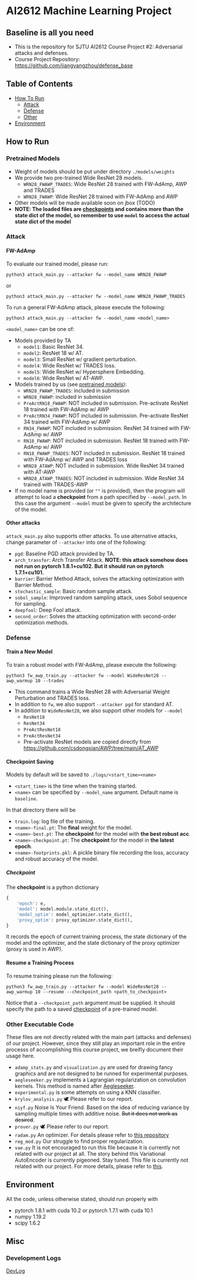 # AI2612 Machine Learning Project

## Baseline is all you need

- This is the repository for SJTU AI2612 Course Project \#2: Adversarial attacks and defenses.
- Course Project Repository: <https://github.com/jiangyangzhou/defense_base>

## Table of Contents

- [How To Run](#how-to-run)
  - [Attack](#attack)
  - [Defense](#defense)
  - [Other](#other-executable-code)
- [Environment](#environment)

## How to Run

### Pretrained Models

- Weight of models should be put under directory `./models/weights`
- We provide two pre-trained Wide ResNet 28 models.
  - `WRN28_FWAWP_TRADES`: Wide ResNet 28 trained with FW-AdAmp, AWP and TRADES
  - `WRN28_FWAWP`: Wide ResNet 28 trained with FW-AdAmp and AWP
- Other models will be made available soon on jbox (TODO)
- **NOTE: The loaded files are [checkpoints](#checkpoint) and contains more than the state dict of the model, so remember to use `model` to access the actual state dict of the model**

### Attack

#### FW-AdAmp

To evaluate our trained model, please run:

```shell
python3 attack_main.py --attacker fw --model_name WRN28_FWAWP
```

or

```shell
python3 attack_main.py --attacker fw --model_name WRN28_FWAWP_TRADES
```

To run a general FW-AdAmp attack, please execute the following:

```shell
python3 attack_main.py --attacker fw --model_name <model_name>
```

`<model_name>` can be one of:

- Models provided by TA
  - `model1`: Basic ResNet 34.
  - `model2`: ResNet 18 w/ AT.
  - `model3`: Small ResNet w/ gradient perturbation.
  - `model4`: Wide ResNet w/ TRADES loss.
  - `model5`: Wide ResNet w/ Hypersphere Embedding.
  - `model6`: Wide ResNet w/ AT-AWP.
- Models trained by us (see [pretrained models](#pretrained-models)):
  - `WRN28_FWAWP_TRADES`: included in submission
  - `WRN28_FWAWP`: included in submission
  - `PreActRN18_FWAWP`: NOT included in submission. Pre-activate ResNet 18 trained with FW-AdAmp w/ AWP
  - `PreActRN34_FWAWP`: NOT included in submission. Pre-activate ResNet 34 trained with FW-AdAmp w/ AWP
  - `RN34_FWAWP`: NOT included in submission. ResNet 34 trained with FW-AdAmp w/ AWP
  - `RN18_FWAWP`: NOT included in submission. ResNet 18 trained with FW-AdAmp w/ AWP
  - `RN18_FWAWP_TRADES`: NOT included in submission. ResNet 18 trained with FW-AdAmp w/ AWP and TRADES loss
  - `WRN28_ATAWP`: NOT included in submission. Wide ResNet 34 trained with AT-AWP
  - `WRN28_ATAWP_TRADES`: NOT included in submission. Wide ResNet 34 trained with TRADES-AWP
- If no model name is provided (or `""` is provided), then the program will attempt to load a **checkpoint** from a path specified by `--model_path`. In this case the argument `--model` must be given to specify the architecture of the model.

#### Other attacks

`attack_main.py` also supports other attacks. To use alternative attacks, change parameter of `--attacker` into one of the following:

- `pgd`: Baseline PGD attack provided by TA.
- `arch_transfer`: Arch Transfer Attack. **NOTE: this attack somehow does not run on pytorch 1.8.1+cu102. But it should run on pytorch 1.7.1+cu101.**
- `barrier`: Barrier Method Attack, solves the attacking optimization with Barrier Method.
- `stochastic_sample`: Basic random sample attack.
- `sobol_sample`: Improved random sampling attack, uses Sobol sequence for sampling.
- `deepfool`: Deep Fool attack.
- `second_order`: Solves the attacking optimization with second-order optimization methods.

### Defense

#### Train a New Model

To train a robust model with FW-AdAmp, please execute the following:

```shell
python3 fw_awp_train.py --attacker fw --model WideResNet28 --awp_warmup 10 --trades
```

- This command trains a Wide ResNet 28 with Adversarial Weight Perturbation and TRADES loss.
- In addition to `fw`, we also support `--attacker pgd` for standard AT.
- In addition to `WideResNet28`, we also support other models for `--model`
  - `ResNet18`
  - `ResNet34`
  - `PreActResNet18`
  - `PreActResNet34`
  - Pre-activate ResNet models are copied directly from <https://github.com/csdongxian/AWP/tree/main/AT_AWP>

#### Checkpoint Saving

Models by default will be saved to `./logs/<start_time><name>`

- `<start_time>` is the time when the training started.
- `<name>` can be specified by `--model_name` argument. Default name is `baseline`.

In that directory there will be

- `train.log`: log file of the training.
- `<name>-final.pt`: The **final** weight for the model.
- `<name>-best.pt`: The **checkpoint** for the model with **the best robust acc**.
- `<name>-checkpoint.pt`: The **checkpoint** for the model in **the latest epoch**.
- `<name>-footprints.pkl`: A pickle binary file recording the loss, accuracy and robust accuracy of the model.

##### Checkpoint

The **checkpoint** is a python dictionary

```python
{
    'epoch': e,
    'model': model.module.state_dict(),
    'model_optim': model_optimizer.state_dict(),
    'proxy_optim': proxy_optimizer.state_dict(),
}
```

It records the epoch of current training process, the state dictionary of the model and the optimizer, and the state dictionary of the proxy optimizer (proxy is used in AWP).

#### Resume a Training Process

To resume training please run the following:

```shell
python3 fw_awp_train.py --attacker fw --model WideResNet28 --awp_warmup 10 --resume --checkpoint_path <path_to_checkpoint>
```

Notice that a `--checkpoint_path` argument must be supplied. It should specify the path to a saved [checkpoint](#checkpoint) of a pre-trained model.

### Other Executable Code

These files are not directly related with the main part (attacks and defenses) of our project. However, since they still play an important role in the entire processs of accomplishing this course project, we breifly document their usage here.

- `adamp_stats.py` and `visualization.py` are used for drawing fancy graphics and are not designed to be runned for experimental purposes.
- `aegleseeker.py` implements a Lagrangian regularization on convolution kernels. This method is named after [Aegleseeker](https://arcaea.fandom.com/wiki/Aegleseeker).
- `experimental.py` is some attempts on using a KNN classifier.
- `krylov_analysis.py` :dove: Please refer to our report.
- `niyf.py` Noise Is Your Friend. Based on the idea of reducing variance by sampling multiple times with additive noise. ~~But it does not work as desired~~.
- `prover.py` :dove: Please refer to our report.
- `radam.py` An optimizer. For details please refer to [this repository](https://github.com/LiyuanLucasLiu/RAdam)
- `reg_mod.py` Our struggle to find proper regularization.
- `vae.py` It is not encouraged to run this file because it is currently not related with our project at all. The story behind this Variational AutoEncoder is currently pigeoned. Stay tuned. This file is currently not related with our project. For more details, please refer to [this](https://github.com/eliphatfs/adversarial/blob/main/Report/bullshitting.tex).

## Environment

All the code, unless otherwise stated, should run properly with

- pytorch 1.8.1 with cuda 10.2 or pytorch 1.7.1 with cuda 10.1
- numpy 1.19.2
- scipy 1.6.2

## Misc

### Development Logs

[DevLog](./DevLog.md)
